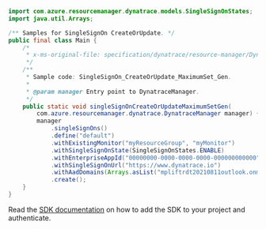 ```java
import com.azure.resourcemanager.dynatrace.models.SingleSignOnStates;
import java.util.Arrays;

/** Samples for SingleSignOn CreateOrUpdate. */
public final class Main {
    /*
     * x-ms-original-file: specification/dynatrace/resource-manager/Dynatrace.Observability/preview/2021-09-01-preview/examples/SingleSignOn_CreateOrUpdate_MaximumSet_Gen.json
     */
    /**
     * Sample code: SingleSignOn_CreateOrUpdate_MaximumSet_Gen.
     *
     * @param manager Entry point to DynatraceManager.
     */
    public static void singleSignOnCreateOrUpdateMaximumSetGen(
        com.azure.resourcemanager.dynatrace.DynatraceManager manager) {
        manager
            .singleSignOns()
            .define("default")
            .withExistingMonitor("myResourceGroup", "myMonitor")
            .withSingleSignOnState(SingleSignOnStates.ENABLE)
            .withEnterpriseAppId("00000000-0000-0000-0000-000000000000")
            .withSingleSignOnUrl("https://www.dynatrace.io")
            .withAadDomains(Arrays.asList("mpliftrdt20210811outlook.onmicrosoft.com"))
            .create();
    }
}
```

Read the [SDK documentation](https://github.com/Azure/azure-sdk-for-java/blob/azure-resourcemanager-dynatrace_1.0.0-beta.1/sdk/dynatrace/azure-resourcemanager-dynatrace/README.md) on how to add the SDK to your project and authenticate.
